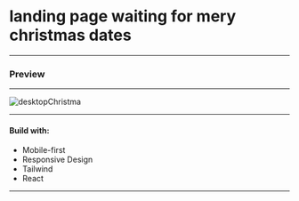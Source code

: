 # landing page waiting for mery christmas dates
----
### Preview
----
![desktopChristma](https://user-images.githubusercontent.com/26255765/201193493-722b91ad-39d7-4a49-9570-cfa65cc35c69.png)



-----
#### Build with:

- Mobile-first
- Responsive Design
- Tailwind
- React
----------
